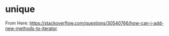 # unique
From Here: https://stackoverflow.com/questions/30540766/how-can-i-add-new-methods-to-iterator
